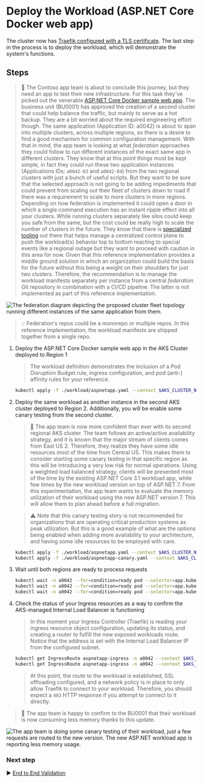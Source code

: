 # Deploy the Workload (ASP.NET Core Docker web app)

The cluster now has [Traefik configured with a TLS certificate](./08-secret-managment-and-ingress-controller.md). The last step in the process is to deploy the workload, which will demonstrate the system's functions.

## Steps

> :book: The Contoso app team is about to conclude this journey, but they need an app to test their new infrastructure. For this task they've picked out the venerable [ASP.NET Core Docker sample web app](https://github.com/dotnet/dotnet-docker/tree/main/samples/aspnetapp). The business unit (BU0001) has approved the creation of a second cluster that could help balance the traffic, but mainly to serve as a hot backup. They are a bit worried about the required engineering effort though. The same application (Application ID: a0042) is about to span into multiple clusters, across multiple regions, so there is a desire to find a good mechanism for common configuration management. With that in mind, the app team is looking at what *federation* approaches they could follow to run different instances of the exact same app in different clusters. They know that at this point things must be kept simple, in fact they could run these two application instances (Applications IDs: `a0042-03` and `a0042-04`) from the two regional clusters with just a bunch of useful scripts. But they want to be sure that the selected approach is not going to be adding impediments that could prevent from scaling out their fleet of clusters down to road if there was a requirement to scale to more clusters in more regions. Depending on how federation is implemented it could open a door in which a single command execution has an instant ripple effect into all your clusters. While running clusters separately like silos could keep you safe from the same, but the cost could be really high to scale the number of clusters in the future. They know that there is [specialized tooling](https://github.com/kubernetes-sigs/kubefed) out there that helps manage a centralized control plane to push the workload(s) behavior top to bottom reacting to special events like a regional outage but they want to proceed with caution in this area for now. Given that this reference implementation provides a middle ground solution in which an organization could build the basis for the future without this being a weight on their shoulders for just two clusters. Therefore, the recommendation is to manage the workload manifests separately per instance from a central *federation* Git repository in combination with a CI/CD pipeline. The latter is not implemented as part of this reference implementation.

![The federation diagram depicting the proposed cluster fleet topology running different instances of the same application from them.](./images/aks-federation.png)

> :bulb: Federation's repos could be a monorepo or multiple repos. In this reference implementation, the workload manifests are shipped together from a single repo.

1. Deploy the ASP.NET Core Docker sample web app in the AKS Cluster deployed to Region 1

   > The workload definition demonstrates the inclusion of a Pod Disruption Budget rule, ingress configuration, and pod (anti-) affinity rules for your reference.

   ```bash
   kubectl apply -f ./workload/aspnetapp.yaml --context $AKS_CLUSTER_NAME_BU0001A0042_03_AKS_MRB
   ```

1. Deploy the same workload as another instance in the second AKS cluster deployed to Region 2. Additionally, you will be enable some canary testing from the second cluster.

   > :book: The app team is now more confident than ever with its second regional AKS cluster. The team follows an active/active availability strategy, and it is known that the major stream of clients comes from East US 2. Therefore, they realize they have some idle resources most of the time from Central US. This makes them to consider starting some canary testing in that specific region as this will be introducing a very low risk for normal operations. Using a weighted load balanced strategy, clients will be presented most of the time by the existing ASP.NET Core 3.1 workload app, while few times by the new workload version on top of ASP.NET 7. From this experimentation, the app team wants to evaluate the memory utilization of their workload using the new ASP.NET version 7. This will allow them to plan ahead before a full migration.

   > :warning: Note that this canary testing story is not recommended for organizations that are operating critical production systems as peak utilization. But this is a good example of what are the options being enabled when adding more availability to your architecture, and having some idle resources to be employed with care.

   ```bash
   kubectl apply -f ./workload/aspnetapp.yaml --context $AKS_CLUSTER_NAME_BU0001A0042_04
   kubectl apply -f ./workload/aspnetapp-canary.yaml --context $AKS_CLUSTER_NAME_BU0001A0042_04
   ```

1. Wait until both regions are ready to process requests

   ```bash
   kubectl wait -n a0042 --for=condition=ready pod --selector=app.kubernetes.io/name=aspnetapp --timeout=90s --context $AKS_CLUSTER_NAME_BU0001A0042_03_AKS_MRB
   kubectl wait -n a0042 --for=condition=ready pod --selector=app.kubernetes.io/name=aspnetapp --timeout=90s --context $AKS_CLUSTER_NAME_BU0001A0042_04_AKS_MRB
   kubectl wait -n a0042 --for=condition=ready pod --selector=app.kubernetes.io/name=aspnetapp-canary --timeout=90s --context $AKS_CLUSTER_NAME_BU0001A0042_04_AKS_MRB
   ```

1. Check the status of your Ingress resources as a way to confirm the AKS-managed Internal Load Balancer is functioning

   > In this moment your Ingress Controller (Traefik) is reading your ingress resource object configuration, updating its status, and creating a router to fulfill the new exposed workloads route. Notice that the address is set with the Internal Load Balancer IP from the configured subnet.

   ```bash
   kubectl get IngressRoute aspnetapp-ingress -n a0042 --context $AKS_CLUSTER_NAME_BU0001A0042_03_AKS_MRB
   kubectl get IngressRoute aspnetapp-ingress -n a0042 --context $AKS_CLUSTER_NAME_BU0001A0042_04_AKS_MRB
   ```

   > At this point, the route to the workload is established, SSL offloading configured, and a network policy is in place to only allow Traefik to connect to your workload. Therefore, you should expect a `403` HTTP response if you attempt to connect to it directly.

> :book: The app team is happy to confirm to the BU0001 that their workload is now consuming less memory thanks to this update.

![The app team is doing some canary testing of their workload, just a few requests are routed to the new version. The new ASP.NET workload app is reporting less memory usage.](images/canary-testing.gif)

### Next step

:arrow_forward: [End to End Validation](./10-validation.md)
